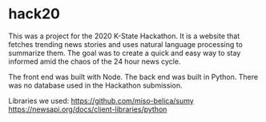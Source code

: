 # hack20

This was a project for the 2020 K-State Hackathon. It is a website that fetches trending news stories and uses natural language processing to summarize them. The goal was to create a quick and easy way to stay informed amid the chaos of the 24 hour news cycle. 

The front end was built with Node. The back end was built in Python. There was no database used in the Hackathon submission.

Libraries we used:
https://github.com/miso-belica/sumy
https://newsapi.org/docs/client-libraries/python
